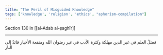 ```yaml
---
title: "The Peril of Misguided Knowledge"
tags: ['knowledge', 'religion', 'ethics', "aphorism-compilation"]
---
```


 Section 130 in [[al-Adab al-ṣaghīr]]

---
فضلُ العلم في غير الدين مهلكة وكثرة الأدب في غير رضوان الله ومنفعة الأخيار قائدٌ إلى النار
